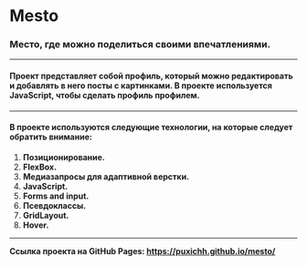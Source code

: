 # Mesto
### Место, где можно поделиться своими впечатлениями.
-----
#### Проект представляет собой профиль, который можно редактировать и добавлять в него посты с картинками. В проекте используется JavaScript, чтобы сделать профиль профилем.
-----
#### В проекте используются следующие технологии, на которые следует обратить внимание:
1. **Позиционирование.**
2. **FlexBox.**
3. **Медиазапросы для адаптивной верстки.**
4. **JavaScript.**
5. **Forms and input.**
6. **Псевдоклассы.**
7. **GridLayout.**
8. **Hover.**
-----

**Ссылка проекта на GitHub Pages: https://puxichh.github.io/mesto/**